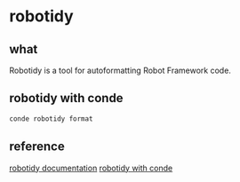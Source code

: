 # robotidy

## what
Robotidy is a tool for autoformatting Robot Framework code.

## robotidy with conde
```bash
conde robotidy format
```

## reference
[robotidy documentation](https://robotidy.readthedocs.io/en/stable/index.html)
[robotidy with conde](https://waders-infra.gitlabe2-pages.ext.net.nokia.com/conde/static-analysis.html?highlight=shell#using-robotidy)
